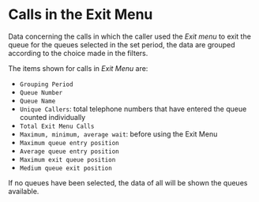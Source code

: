 # Calls in the Exit Menu

Data concerning the calls in which the caller used the
*Exit menu* to exit the queue for the queues selected in the
set period, the data are grouped according to the choice made
in the filters.

The items shown for calls in *Exit Menu* are:

- `Grouping Period`
- `Queue Number`
- `Queue Name`
- `Unique Callers`: total telephone numbers that have entered the queue
counted individually
- `Total Exit Menu Calls`
- `Maximum, minimum, average wait`: before using the Exit Menu
- `Maximum queue entry position`
- `Average queue entry position`
- `Maximum exit queue position`
- `Medium queue exit position`

If no queues have been selected, the data of all will be shown
the queues available.
